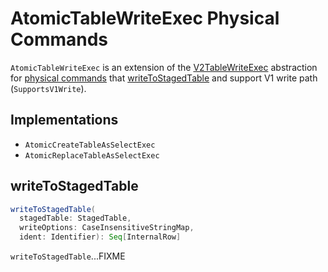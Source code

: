 # AtomicTableWriteExec Physical Commands

`AtomicTableWriteExec` is an extension of the [V2TableWriteExec](V2TableWriteExec.md) abstraction for [physical commands](#implementations) that [writeToStagedTable](#writeToStagedTable) and support V1 write path (`SupportsV1Write`).

## Implementations

* `AtomicCreateTableAsSelectExec`
* `AtomicReplaceTableAsSelectExec`

## <span id="writeToStagedTable"> writeToStagedTable

```scala
writeToStagedTable(
  stagedTable: StagedTable,
  writeOptions: CaseInsensitiveStringMap,
  ident: Identifier): Seq[InternalRow]
```

`writeToStagedTable`...FIXME
